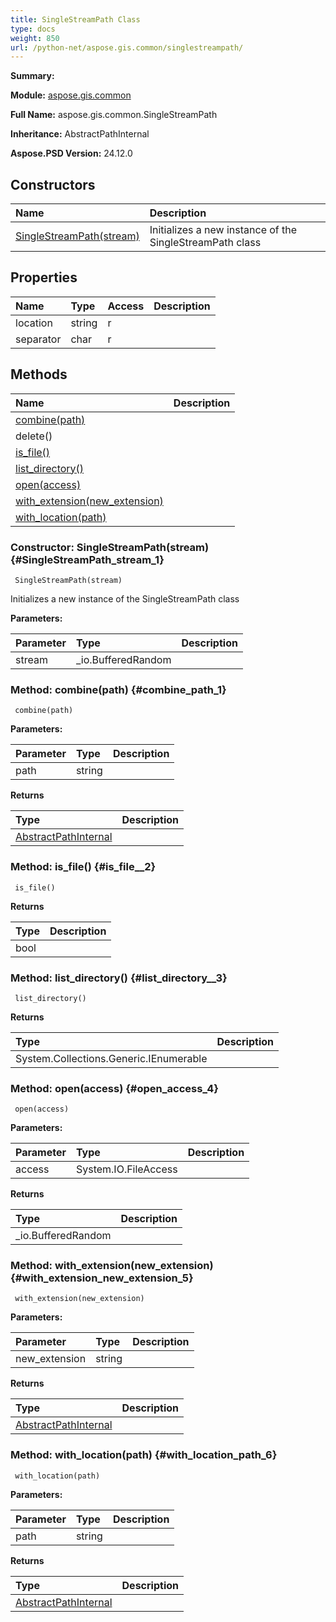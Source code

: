 ```yaml
---
title: SingleStreamPath Class
type: docs
weight: 850
url: /python-net/aspose.gis.common/singlestreampath/
---
```


**Summary:** 

**Module:** [aspose.gis.common](/psd/python-net/aspose.gis.common/)

**Full Name:** aspose.gis.common.SingleStreamPath

**Inheritance:** AbstractPathInternal

**Aspose.PSD Version:** 24.12.0

## **Constructors**
| **Name** | **Description** |
| :- | :- |
| [SingleStreamPath(stream)](#SingleStreamPath_stream_1) | Initializes a new instance of the SingleStreamPath class |
## **Properties**
| **Name** | **Type** | **Access** | **Description** |
| :- | :- | :- | :- |
| location | string | r |    |
| separator | char | r |    |
## **Methods**
| **Name** | **Description** |
| :- | :- |
| [combine(path)](#combine_path_1) |    |
| delete() |    |
| [is_file()](#is_file__2) |    |
| [list_directory()](#list_directory__3) |    |
| [open(access)](#open_access_4) |    |
| [with_extension(new_extension)](#with_extension_new_extension_5) |    |
| [with_location(path)](#with_location_path_6) |    |


### Constructor: SingleStreamPath(stream) {#SingleStreamPath_stream_1}


```
 SingleStreamPath(stream) 
```

Initializes a new instance of the SingleStreamPath class

**Parameters:**

| Parameter | Type | Description |
| :- | :- | :- |
| stream | _io.BufferedRandom |  |

### Method: combine(path) {#combine_path_1}


```
 combine(path) 
```

  

**Parameters:**

| Parameter | Type | Description |
| :- | :- | :- |
| path | string |  |

**Returns**

| Type | Description |
| :- | :- |
| [AbstractPathInternal](/psd/python-net/aspose.gis.common/abstractpathinternal) |  |


### Method: is_file() {#is_file__2}


```
 is_file() 
```

  

**Returns**

| Type | Description |
| :- | :- |
| bool |  |


### Method: list_directory() {#list_directory__3}


```
 list_directory() 
```

  

**Returns**

| Type | Description |
| :- | :- |
| System.Collections.Generic.IEnumerable<AbstractPathInternal> |  |


### Method: open(access) {#open_access_4}


```
 open(access) 
```

  

**Parameters:**

| Parameter | Type | Description |
| :- | :- | :- |
| access | System.IO.FileAccess |  |

**Returns**

| Type | Description |
| :- | :- |
| _io.BufferedRandom |  |


### Method: with_extension(new_extension) {#with_extension_new_extension_5}


```
 with_extension(new_extension) 
```

  

**Parameters:**

| Parameter | Type | Description |
| :- | :- | :- |
| new_extension | string |  |

**Returns**

| Type | Description |
| :- | :- |
| [AbstractPathInternal](/psd/python-net/aspose.gis.common/abstractpathinternal) |  |


### Method: with_location(path) {#with_location_path_6}


```
 with_location(path) 
```

  

**Parameters:**

| Parameter | Type | Description |
| :- | :- | :- |
| path | string |  |

**Returns**

| Type | Description |
| :- | :- |
| [AbstractPathInternal](/psd/python-net/aspose.gis.common/abstractpathinternal) |  |


